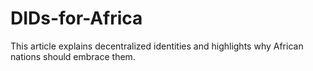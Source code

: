 # DIDs-for-Africa
This article explains decentralized identities and highlights why African nations should embrace them.
